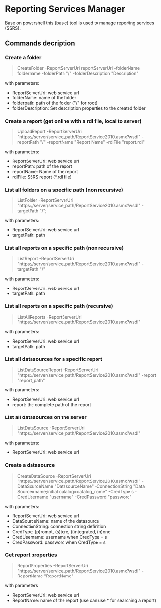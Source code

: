 # Reporting Services Manager
Base on powershell this (basic) tool is used to manage reporting services (SSRS).

## Commands decription

### Create a folder
> CreateFolder -ReportServerUri reportServerUri -folderName foldername -folderPath "/" -folderDescription "Description"

with parameters:
* ReportServerUri: web service url
* folderName: name of the folder
* folderpath: path of the folder ("/" for root)
* folderDescription: Set description properties to the created folder

### Create a report (get online with a rdl file, local to server)
> UploadReport -ReportServerUri "https://server/service_path/ReportService2010.asmx?wsdl" -reportPath "/" -reportName "Report Name" -rdlFile "report.rdl"

with parameters:
* ReportServerUri: web service url
* reportPath: path of the report
* reportName: Name of the report
* rdlFile: SSRS report (*.rdl file)

### List all folders on a specific path (non recursive)
> ListFolder -ReportServerUri "https://server/service_path/ReportService2010.asmx?wsdl" -targetPath "/";

with parameters:
* ReportServerUri: web service url
* targetPath: path

### List all reports on a specific path (non recursive)
> ListReport -ReportServerUri "https://server/service_path/ReportService2010.asmx?wsdl" -targetPath "/"

with parameters:
* ReportServerUri: web service url
* targetPath: path

### List all reports on a specific path (recursive)
> ListAllReports -ReportServerUri "https://server/service_path/ReportService2010.asmx?wsdl"

with parameters:
* ReportServerUri: web service url
* targetPath: path

### List all datasources for a specific report
> ListDataSourceReport -ReportServerUri "https://server/service_path/ReportService2010.asmx?wsdl" -report "report_path"

with parameters:
* ReportServerUri: web service url
* report: the complete path of the report

### List all datasources on the server
> ListDataSource -ReportServerUri "https://server/service_path/ReportService2010.asmx?wsdl"

with parameters:
* ReportServerUri: web service url

### Create a datasource
> CreateDataSource -ReportServerUri "https://server/service_path/ReportService2010.asmx?wsdl" -DataSourceName "DatasourceName" -ConnectionString "Data Source=name;initial catalog=catalog_name" -CredType s -CredUsername "username" -CredPassword "password"

with parameters:
* ReportServerUri: web service url
* DataSourceName: name of the datasource
* ConnectionString: connection string definition
* CredType: (p)rompt, (s)tore, (i)ntegrated, (n)one
* CredUsername: username when CredType = s
* CredPassword: password when CredType = s

### Get report properties
> ReportProperties -ReportServerUri "https://server/service_path/ReportService2010.asmx?wsdl" -ReportName "ReportName"

with parameters
* ReportServerUri: web service url
* ReportName: name of the report (use can use * for searching a report)
